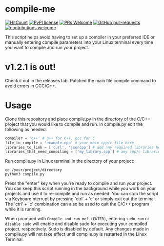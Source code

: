 # compile-me
[![HitCount](http://hits.dwyl.io/cnaimo/compile-me.svg)](http://hits.dwyl.io/cnaimo/compile-me) [![PyPI license](https://img.shields.io/pypi/l/ansicolortags.svg)](https://pypi.python.org/pypi/ansicolortags/) [![PRs Welcome](https://img.shields.io/badge/PRs-welcome-brightgreen.svg?style=flat-square)](http://makeapullrequest.com) [![GitHub pull-requests](https://img.shields.io/github/issues-pr/Naereen/StrapDown.js.svg)](https://github.com/cnaimo/compile-me/pull/)  [![contributions welcome](https://img.shields.io/badge/contributions-welcome-brightgreen.svg?style=flat)](https://github.com/cnaimo/compile-me/issues/)

This script helps avoid having to set up a compiler in your preferred IDE or manually entering compile parameters into your Linux terminal every time you want to compile and run your project.

# v1.2.1 is out!
Check it out in the releases tab. Patched the main file compile command to avoid errors in GCC/G++.

# Usage
Clone this repository and place compile.py in the directory of the C/C++ project that you would like to compile and run. In compile.py edit the following as needed:

```python
compiler = 'g++' # g++ for C++, gcc for C
file_to_compile = 'example.cpp' # your main cpp/c file here
libraries_to_link = ['curl', 'jsoncpp'] # add any required libraries here, if none then leave as []
libraries_that_need_compiling = ['my_library.cpp'] # any cpp/c libraries in your project that you need compiled and linked
```

Run compile.py in Linux terminal in the directory of your project:
```
cd /your/project/directory
python3 compile.py
```
Press the "enter" key when you're ready to compile and run your project. You can keep this script running in the background while you work on your projects and use it to re-compile and run as needed. You can stop the script via KeyboardInterrupt by pressing 'ctrl' + 'c' or simply exit out the terminal. The 'ctrl' + 'c' combination can also be used to quit the C/C++ program while it is running.

When promped with ```Compile and run me? (ENTER)```, entering ```sudo run``` or ```disable sudo``` will enable and disable sudo for executing your compiled project, respectively. Sudo is disabled by default. Any changes made in compile.py will not take effect until compile.py is restarted in the Linux Terminal.
